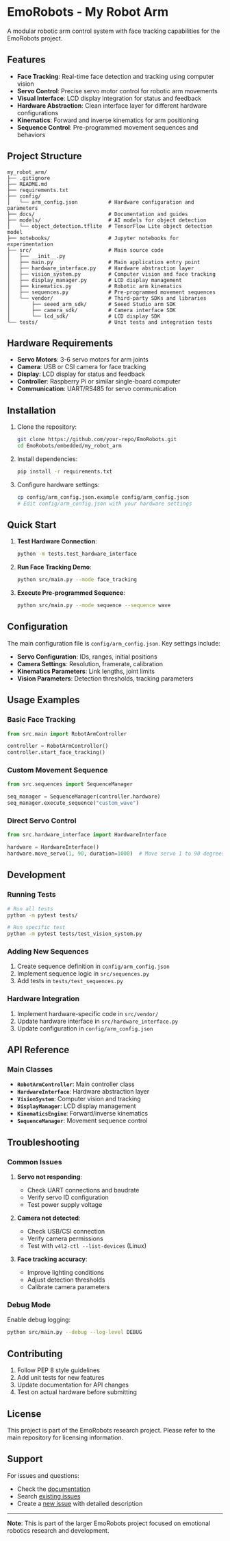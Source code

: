 # EmoRobots - My Robot Arm

A modular robotic arm control system with face tracking capabilities for the EmoRobots project.

## Features

- **Face Tracking**: Real-time face detection and tracking using computer vision
- **Servo Control**: Precise servo motor control for robotic arm movements
- **Visual Interface**: LCD display integration for status and feedback
- **Hardware Abstraction**: Clean interface layer for different hardware configurations
- **Kinematics**: Forward and inverse kinematics for arm positioning
- **Sequence Control**: Pre-programmed movement sequences and behaviors

## Project Structure

```
my_robot_arm/
├── .gitignore
├── README.md
├── requirements.txt
├── config/
│   └── arm_config.json          # Hardware configuration and parameters
├── docs/                        # Documentation and guides
├── models/                      # AI models for object detection
│   └── object_detection.tflite  # TensorFlow Lite object detection model
├── notebooks/                   # Jupyter notebooks for experimentation
├── src/                         # Main source code
│   ├── __init__.py
│   ├── main.py                  # Main application entry point
│   ├── hardware_interface.py    # Hardware abstraction layer
│   ├── vision_system.py         # Computer vision and face tracking
│   ├── display_manager.py       # LCD display management
│   ├── kinematics.py            # Robotic arm kinematics
│   ├── sequences.py             # Pre-programmed movement sequences
│   └── vendor/                  # Third-party SDKs and libraries
│       ├── seeed_arm_sdk/       # Seeed Studio arm SDK
│       ├── camera_sdk/          # Camera interface SDK
│       └── lcd_sdk/             # LCD display SDK
└── tests/                       # Unit tests and integration tests
```

## Hardware Requirements

- **Servo Motors**: 3-6 servo motors for arm joints
- **Camera**: USB or CSI camera for face tracking
- **Display**: LCD display for status and feedback
- **Controller**: Raspberry Pi or similar single-board computer
- **Communication**: UART/RS485 for servo communication

## Installation

1. Clone the repository:
   ```bash
   git clone https://github.com/your-repo/EmoRobots.git
   cd EmoRobots/embedded/my_robot_arm
   ```

2. Install dependencies:
   ```bash
   pip install -r requirements.txt
   ```

3. Configure hardware settings:
   ```bash
   cp config/arm_config.json.example config/arm_config.json
   # Edit config/arm_config.json with your hardware settings
   ```

## Quick Start

1. **Test Hardware Connection**:
   ```bash
   python -m tests.test_hardware_interface
   ```

2. **Run Face Tracking Demo**:
   ```bash
   python src/main.py --mode face_tracking
   ```

3. **Execute Pre-programmed Sequence**:
   ```bash
   python src/main.py --mode sequence --sequence wave
   ```

## Configuration

The main configuration file is `config/arm_config.json`. Key settings include:

- **Servo Configuration**: IDs, ranges, initial positions
- **Camera Settings**: Resolution, framerate, calibration
- **Kinematics Parameters**: Link lengths, joint limits
- **Vision Parameters**: Detection thresholds, tracking parameters

## Usage Examples

### Basic Face Tracking
```python
from src.main import RobotArmController

controller = RobotArmController()
controller.start_face_tracking()
```

### Custom Movement Sequence
```python
from src.sequences import SequenceManager

seq_manager = SequenceManager(controller.hardware)
seq_manager.execute_sequence("custom_wave")
```

### Direct Servo Control
```python
from src.hardware_interface import HardwareInterface

hardware = HardwareInterface()
hardware.move_servo(1, 90, duration=1000)  # Move servo 1 to 90 degrees
```

## Development

### Running Tests
```bash
# Run all tests
python -m pytest tests/

# Run specific test
python -m pytest tests/test_vision_system.py
```

### Adding New Sequences
1. Create sequence definition in `config/arm_config.json`
2. Implement sequence logic in `src/sequences.py`
3. Add tests in `tests/test_sequences.py`

### Hardware Integration
1. Implement hardware-specific code in `src/vendor/`
2. Update hardware interface in `src/hardware_interface.py`
3. Update configuration in `config/arm_config.json`

## API Reference

### Main Classes

- **`RobotArmController`**: Main controller class
- **`HardwareInterface`**: Hardware abstraction layer
- **`VisionSystem`**: Computer vision and tracking
- **`DisplayManager`**: LCD display management
- **`KinematicsEngine`**: Forward/inverse kinematics
- **`SequenceManager`**: Movement sequence control

## Troubleshooting

### Common Issues

1. **Servo not responding**:
   - Check UART connections and baudrate
   - Verify servo ID configuration
   - Test power supply voltage

2. **Camera not detected**:
   - Check USB/CSI connection
   - Verify camera permissions
   - Test with `v4l2-ctl --list-devices` (Linux)

3. **Face tracking accuracy**:
   - Improve lighting conditions
   - Adjust detection thresholds
   - Calibrate camera parameters

### Debug Mode
Enable debug logging:
```bash
python src/main.py --debug --log-level DEBUG
```

## Contributing

1. Follow PEP 8 style guidelines
2. Add unit tests for new features
3. Update documentation for API changes
4. Test on actual hardware before submitting

## License

This project is part of the EmoRobots research project. Please refer to the main repository for licensing information.

## Support

For issues and questions:
- Check the [documentation](docs/)
- Search [existing issues](../../issues)
- Create a [new issue](../../issues/new) with detailed description

---

**Note**: This is part of the larger EmoRobots project focused on emotional robotics research and development.

